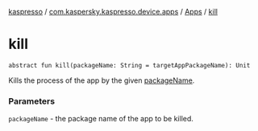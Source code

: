 [kaspresso](../../index.md) / [com.kaspersky.kaspresso.device.apps](../index.md) / [Apps](index.md) / [kill](./kill.md)

# kill

`abstract fun kill(packageName: String = targetAppPackageName): Unit`

Kills the process of the app by the given [packageName](kill.md#com.kaspersky.kaspresso.device.apps.Apps$kill(kotlin.String)/packageName).

### Parameters

`packageName` - the package name of the app to be killed.